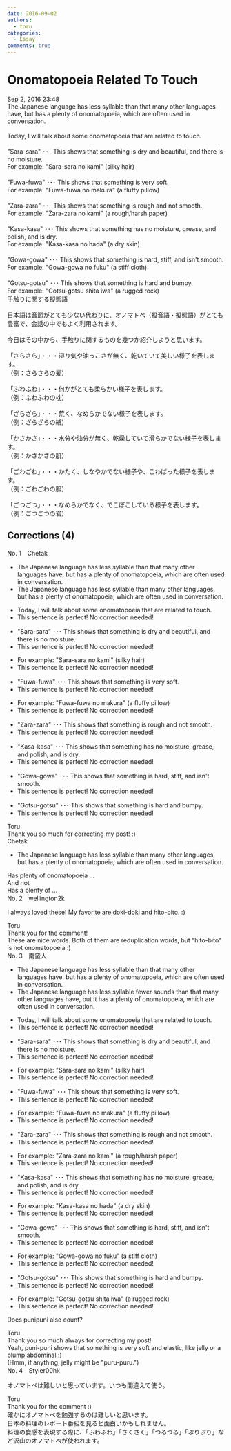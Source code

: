 ```yaml
---
date: 2016-09-02
authors:
  - toru
categories:
  - Essay
comments: true
---
```


# Onomatopoeia Related To Touch
<div class="date">Sep 2, 2016 23:48</div>
<div id="post"><div id="body_show_ori">
The Japanese language has less syllable than that many other languages have, but has a plenty of onomatopoeia, which are often used in conversation.<br/><br/>Today, I will talk about some onomatopoeia that are related to touch.<br/><br/>"Sara-sara" ･･･ This shows that something is dry and beautiful, and there is no moisture.<br/>For example: "Sara-sara no kami" (silky hair)<br/><br/>"Fuwa-fuwa" ･･･ This shows that something is very soft.<br/>For example: "Fuwa-fuwa no makura" (a fluffy pillow)<br/><br/>"Zara-zara" ･･･ This shows that something is rough and not smooth.<br/>For example: "Zara-zara no kami" (a rough/harsh paper)<br/><br/>"Kasa-kasa" ･･･ This shows that something has no moisture, grease, and polish, and is dry.<br/>For example: "Kasa-kasa no hada" (a dry skin)<br/><br/>"Gowa-gowa" ･･･ This shows that something is hard, stiff, and isn't smooth.<br/>For example: "Gowa-gowa no fuku" (a stiff cloth)<br/><br/>"Gotsu-gotsu" ･･･ This shows that something is hard and bumpy.<br/>For example: "Gotsu-gotsu shita iwa" (a rugged rock)
</div></div>

<!-- more -->

<div id="post_ja"><div id="body_show_mo">
手触りに関する擬態語<br/><br/>日本語は音節がとても少ない代わりに、オノマトペ（擬音語・擬態語）がとても豊富で、会話の中でもよく利用されます。<br/><br/>今日はその中から、手触りに関するものを幾つか紹介しようと思います。<br/><br/>「さらさら」・・・湿り気や油っこさが無く、乾いていて美しい様子を表します。<br/>（例：さらさらの髪）<br/><br/>「ふわふわ」・・・何かがとても柔らかい様子を表します。<br/>（例：ふわふわの枕）<br/><br/>「ざらざら」・・・荒く、なめらかでない様子を表します。<br/>（例：ざらざらの紙）<br/><br/>「かさかさ」・・・水分や油分が無く、乾燥していて滑らかでない様子を表します。<br/>（例：かさかさの肌）<br/><br/>「ごわごわ」・・・かたく、しなやかでない様子や、こわばった様子を表します。<br/>（例：ごわごわの服）<br/><br/>「ごつごつ」・・・なめらかでなく、でこぼこしている様子を表します。<br/>（例：ごつごつの岩）
</div></div>

## Corrections (4)
<div id="block"><div class="first_name"> No. 1　<span class="just_name">Chetak</span></div><div id="block2">
<ul class="correction_field">
<li class="incorrect">The Japanese language has less syllable than that many other languages have, but has a plenty of onomatopoeia, which are often used in conversation.</li>
<li class="corrected correct">
The Japanese language has less syllable than many other languages, but has a plenty of onomatopoeia, which are often used in conversation.
</li>
</ul>
<ul class="correction_field">
<li class="incorrect">Today, I will talk about some onomatopoeia that are related to touch.</li>
<li class="corrected perfect">This sentence is perfect! No correction needed!</li>
</ul>
<ul class="correction_field">
<li class="incorrect">"Sara-sara" ･･･ This shows that something is dry and beautiful, and there is no moisture.</li>
<li class="corrected perfect">This sentence is perfect! No correction needed!</li>
</ul>
<ul class="correction_field">
<li class="incorrect">For example: "Sara-sara no kami" (silky hair)</li>
<li class="corrected perfect">This sentence is perfect! No correction needed!</li>
</ul>
<ul class="correction_field">
<li class="incorrect">"Fuwa-fuwa" ･･･ This shows that something is very soft.</li>
<li class="corrected perfect">This sentence is perfect! No correction needed!</li>
</ul>
<ul class="correction_field">
<li class="incorrect">For example: "Fuwa-fuwa no makura" (a fluffy pillow)</li>
<li class="corrected perfect">This sentence is perfect! No correction needed!</li>
</ul>
<ul class="correction_field">
<li class="incorrect">"Zara-zara" ･･･ This shows that something is rough and not smooth.</li>
<li class="corrected perfect">This sentence is perfect! No correction needed!</li>
</ul>
<ul class="correction_field">
<li class="incorrect">"Kasa-kasa" ･･･ This shows that something has no moisture, grease, and polish, and is dry.</li>
<li class="corrected perfect">This sentence is perfect! No correction needed!</li>
</ul>
<ul class="correction_field">
<li class="incorrect">"Gowa-gowa" ･･･ This shows that something is hard, stiff, and isn't smooth.</li>
<li class="corrected perfect">This sentence is perfect! No correction needed!</li>
</ul>
<ul class="correction_field">
<li class="incorrect">"Gotsu-gotsu" ･･･ This shows that something is hard and bumpy.</li>
<li class="corrected perfect">This sentence is perfect! No correction needed!</li>
</ul>
</div><div class="name"><span class="just_name">Toru</span><br>
Thank you so much for correcting my post! :)
</div>
<div class="name"><span class="just_name">Chetak</span><br><div class="quote_field"><ul class="correction_field">
<li class="corrected correct">
The Japanese language has less syllable than many other languages, but has a plenty of onomatopoeia, which are often used in conversation.
</li>
</ul></div>
Has plenty of onomatopoeia ... <br/>And not <br/>Has a plenty of ...
</div>
</div>
<div id="block"><div class="first_name"> No. 2　<span class="just_name">wellington2k</span></div><div id="block2">
<p class="comment_small">
 I always loved these! My favorite are doki-doki and hito-bito. :)
</p>

</div><div class="name"><span class="just_name">Toru</span><br>
Thank you for the comment!<br/>These are nice words. Both of them are reduplication words, but "hito-bito" is not onomatopoeia :)
</div>
</div>
<div id="block"><div class="first_name"> No. 3　<span class="just_name">南蛮人</span></div><div id="block2">
<ul class="correction_field">
<li class="incorrect">The Japanese language has less syllable than that many other languages have, but has a plenty of onomatopoeia, which are often used in conversation.</li>
<li class="corrected correct">
The Japanese language has <span class="sline"><span class="f_red">less syllable</span></span> <span class="f_blue">fewer sounds</span> than that many other languages have, but <span class="f_blue">it</span> has a plenty of onomatopoeia, which are often used in conversation.
</li>
</ul>
<ul class="correction_field">
<li class="incorrect">Today, I will talk about some onomatopoeia that are related to touch.</li>
<li class="corrected perfect">This sentence is perfect! No correction needed!</li>
</ul>
<ul class="correction_field">
<li class="incorrect">"Sara-sara" ･･･ This shows that something is dry and beautiful, and there is no moisture.</li>
<li class="corrected perfect">This sentence is perfect! No correction needed!</li>
</ul>
<ul class="correction_field">
<li class="incorrect">For example: "Sara-sara no kami" (silky hair)</li>
<li class="corrected perfect">This sentence is perfect! No correction needed!</li>
</ul>
<ul class="correction_field">
<li class="incorrect">"Fuwa-fuwa" ･･･ This shows that something is very soft.</li>
<li class="corrected perfect">This sentence is perfect! No correction needed!</li>
</ul>
<ul class="correction_field">
<li class="incorrect">For example: "Fuwa-fuwa no makura" (a fluffy pillow)</li>
<li class="corrected perfect">This sentence is perfect! No correction needed!</li>
</ul>
<ul class="correction_field">
<li class="incorrect">"Zara-zara" ･･･ This shows that something is rough and not smooth.</li>
<li class="corrected perfect">This sentence is perfect! No correction needed!</li>
</ul>
<ul class="correction_field">
<li class="incorrect">For example: "Zara-zara no kami" (a rough/harsh paper)</li>
<li class="corrected perfect">This sentence is perfect! No correction needed!</li>
</ul>
<ul class="correction_field">
<li class="incorrect">"Kasa-kasa" ･･･ This shows that something has no moisture, grease, and polish, and is dry.</li>
<li class="corrected perfect">This sentence is perfect! No correction needed!</li>
</ul>
<ul class="correction_field">
<li class="incorrect">For example: "Kasa-kasa no hada" (a dry skin)</li>
<li class="corrected perfect">This sentence is perfect! No correction needed!</li>
</ul>
<ul class="correction_field">
<li class="incorrect">"Gowa-gowa" ･･･ This shows that something is hard, stiff, and isn't smooth.</li>
<li class="corrected perfect">This sentence is perfect! No correction needed!</li>
</ul>
<ul class="correction_field">
<li class="incorrect">For example: "Gowa-gowa no fuku" (a stiff cloth)</li>
<li class="corrected perfect">This sentence is perfect! No correction needed!</li>
</ul>
<ul class="correction_field">
<li class="incorrect">"Gotsu-gotsu" ･･･ This shows that something is hard and bumpy.</li>
<li class="corrected perfect">This sentence is perfect! No correction needed!</li>
</ul>
<ul class="correction_field">
<li class="incorrect">For example: "Gotsu-gotsu shita iwa" (a rugged rock)</li>
<li class="corrected perfect">This sentence is perfect! No correction needed!</li>
</ul>
<p class="comment_small">
 Does punipuni also count?
</p>

</div><div class="name"><span class="just_name">Toru</span><br>
Thank you so much always for correcting my post!<br/>Yeah, puni-puni shows that something is very soft and elastic, like jelly or a plump abdominal  :)<br/>(Hmm, if anything, jelly might be "puru-puru.")
</div>
</div>
<div id="block"><div class="first_name"> No. 4　<span class="just_name">Styler00hk</span></div><div id="block2">
<p class="comment_small">
 オノマトペは難しいと思っています。いつも間違えて使う。
</p>

</div><div class="name"><span class="just_name">Toru</span><br>
Thank you for the comment :)<br/>確かにオノマトペを勉強するのは難しいと思います。<br/>日本の料理のレポート番組を見ると面白いかもしれません。<br/>料理の食感を表現する際に、「ふわふわ」「さくさく」「つるつる」「ぷりぷり」など沢山のオノマトペが使われます。
</div>
</div>
